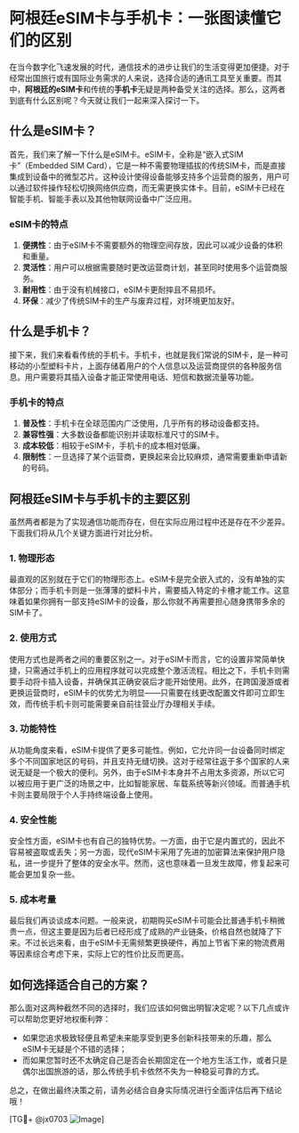 # 阿根廷eSIM卡与手机卡：一张图读懂它们的区别

在当今数字化飞速发展的时代，通信技术的进步让我们的生活变得更加便捷。对于经常出国旅行或有国际业务需求的人来说，选择合适的通讯工具至关重要。而其中，**阿根廷的eSIM卡**和传统的**手机卡**无疑是两种备受关注的选择。那么，这两者到底有什么区别呢？今天就让我们一起来深入探讨一下。

## 什么是eSIM卡？

首先，我们来了解一下什么是eSIM卡。eSIM卡，全称是“嵌入式SIM卡”（Embedded SIM Card），它是一种不需要物理插拔的传统SIM卡，而是直接集成到设备中的微型芯片。这种设计使得设备能够支持多个运营商的服务，用户可以通过软件操作轻松切换网络供应商，而无需更换实体卡。目前，eSIM卡已经在智能手机、智能手表以及其他物联网设备中广泛应用。

### eSIM卡的特点

1. **便携性**：由于eSIM卡不需要额外的物理空间存放，因此可以减少设备的体积和重量。
2. **灵活性**：用户可以根据需要随时更改运营商计划，甚至同时使用多个运营商服务。
3. **耐用性**：由于没有机械接口，eSIM卡更耐摔且不易损坏。
4. **环保**：减少了传统SIM卡的生产与废弃过程，对环境更加友好。

## 什么是手机卡？

接下来，我们来看看传统的手机卡。手机卡，也就是我们常说的SIM卡，是一种可移动的小型塑料卡片，上面存储着用户的个人信息以及运营商提供的各种服务信息。用户需要将其插入设备才能正常使用电话、短信和数据流量等功能。

### 手机卡的特点

1. **普及性**：手机卡在全球范围内广泛使用，几乎所有的移动设备都支持。
2. **兼容性强**：大多数设备都能识别并读取标准尺寸的SIM卡。
3. **成本较低**：相较于eSIM卡，手机卡的成本相对低廉。
4. **限制性**：一旦选择了某个运营商，更换起来会比较麻烦，通常需要重新申请新的号码。

## 阿根廷eSIM卡与手机卡的主要区别

虽然两者都是为了实现通信功能而存在，但在实际应用过程中还是存在不少差异。下面我们将从几个关键方面进行对比分析。

### 1. 物理形态

最直观的区别就在于它们的物理形态上。eSIM卡是完全嵌入式的，没有单独的实体部分；而手机卡则是一张薄薄的塑料卡片，需要插入特定的卡槽才能工作。这意味着如果你拥有一部支持eSIM卡的设备，那么你就不再需要担心随身携带多余的SIM卡了。

### 2. 使用方式

使用方式也是两者之间的重要区别之一。对于eSIM卡而言，它的设置非常简单快捷，只需通过手机上的应用程序就可以完成整个激活流程。相比之下，手机卡则需要手动将卡插入设备，并确保其正确安装后才能开始使用。此外，在跨国漫游或者更换运营商时，eSIM卡的优势尤为明显——只需要在线更改配置文件即可立即生效，而传统手机卡则可能需要亲自前往营业厅办理相关手续。

### 3. 功能特性

从功能角度来看，eSIM卡提供了更多可能性。例如，它允许同一台设备同时绑定多个不同国家地区的号码，并且支持无缝切换。这对于经常往返于多个国家的人来说无疑是一个极大的便利。另外，由于eSIM卡本身并不占用太多资源，所以它可以被应用于更广泛的场景之中，比如智能家居、车载系统等新兴领域。而普通手机卡则主要局限于个人手持终端设备上使用。

### 4. 安全性能

安全性方面，eSIM卡也有自己的独特优势。一方面，由于它是内置式的，因此不容易被盗取或丢失；另一方面，现代eSIM卡采用了先进的加密算法来保护用户隐私，进一步提升了整体的安全水平。然而，这也意味着一旦发生故障，修复起来可能会更加复杂一些。

### 5. 成本考量

最后我们再谈谈成本问题。一般来说，初期购买eSIM卡可能会比普通手机卡稍微贵一点，但这主要是因为后者已经形成了成熟的产业链条，价格自然也就降了下来。不过长远来看，由于eSIM卡无需频繁更换硬件，再加上节省下来的物流费用等因素综合考虑下来，实际上它的性价比反而更高。

## 如何选择适合自己的方案？

那么面对这两种截然不同的选择时，我们应该如何做出明智决定呢？以下几点或许可以帮助您更好地权衡利弊：

- 如果您追求极致轻便且希望未来能享受到更多创新科技带来的乐趣，那么eSIM卡无疑是个不错的选择；
- 而如果您暂时还不太确定自己是否会长期固定在一个地方生活工作，或者只是偶尔出国旅游的话，那么传统手机卡依然不失为一种稳妥可靠的方式。

总之，在做出最终决策之前，请务必结合自身实际情况进行全面评估后再下结论哦！

[TG💪+ @jx0703 ![Image](https://github.com/user-attachments/assets/dbca1d08-cadb-493c-b0ec-ad6f7a83f270)]